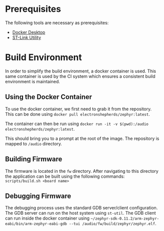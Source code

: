 # Prerequisites
The following tools are necessary as prerequisites:
- [Docker Desktop](https://www.docker.com/products/docker-desktop)
- [ST-Link Utility](https://github.com/texane/stlink)

# Build Environment
In order to simplify the build environment, a docker container is used.
This same container is used by the CI system which ensures a consistent build
environment is maintained.

## Using the Docker Container
To use the docker container, we first need to grab it from the repository. This
can be done using `docker pull electronshepherds/zephyr:latest`.

The container can then be run using
`docker run -it -v $(pwd):/audio electronshepherds/zephyr:latest`.

This should bring you to a prompt at the root of the image. The repository is
mapped to `/audio` directory.

## Building Firmware
The firmware is located in the `fw` directory. After navigating to this
directory the application can be built using the following commands: `scripts/build.sh <board name>`

## Debugging Firmware
The debugging process uses the standard GDB server/client configuration. The
GDB server can run on the host system using `st-util`. The GDB client can run
inside the docker container using `~/zephyr-sdk-0.11.2/arm-zephyr-eabi/bin/arm-zephyr-eabi-gdb --tui /audio/fw/build/zephyr/zephyr.elf`.
